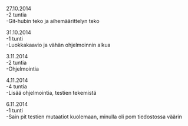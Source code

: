 27.10.2014  
  -2 tuntia  
  -Git-hubin teko ja aihemäärittelyn teko
  
31.10.2014  
  -1 tunti  
  -Luokkakaavio ja vähän ohjelmoinnin alkua  
  
3.11.2014  
  -2 tuntia  
  -Ohjelmointia  
  
4.11.2014  
  -4 tuntia  
  -Lisää ohjelmointia, testien tekemistä  
  
6.11.2014  
  -1 tunti  
  -Sain pit testien mutaatiot kuolemaan, minulla oli pom tiedostossa väärin

